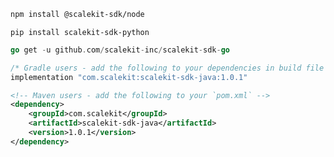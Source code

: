 <CodeWithHeader title="Setup SDK">

<Tabs groupId="tech-stack" queryString>
<TabItem value="nodejs" label="Node.js">

```bash
npm install @scalekit-sdk/node
```

</TabItem>
<TabItem value="py" label="Python">

```shell
pip install scalekit-sdk-python
```

</TabItem>
<TabItem value="golang" label="Go">

```go
go get -u github.com/scalekit-inc/scalekit-sdk-go
```

</TabItem>
<TabItem value="java" label="Java">

```groovy
/* Gradle users - add the following to your dependencies in build file */
implementation "com.scalekit:scalekit-sdk-java:1.0.1"
```

```xml
<!-- Maven users - add the following to your `pom.xml` -->
<dependency>
    <groupId>com.scalekit</groupId>
    <artifactId>scalekit-sdk-java</artifactId>
    <version>1.0.1</version>
</dependency>
```

</TabItem>
</Tabs>
</CodeWithHeader>
